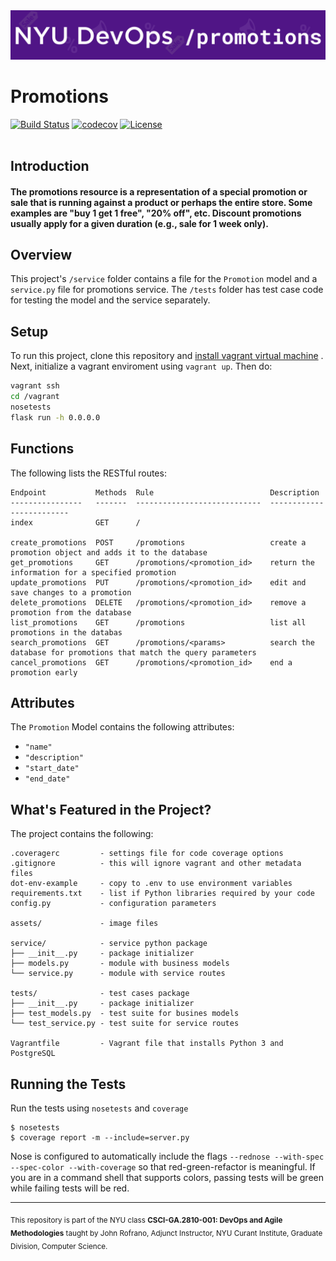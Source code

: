 <img src="https://github.com/DevOps-Promo/promotions/blob/master/assets/promo.png" alt="Promo" width="900">

# Promotions

[![Build Status](https://travis-ci.org/DevOps-Promo/promotions.svg?branch=master)](https://travis-ci.org/DevOps-Promo/promotions)
[![codecov](https://codecov.io/gh/DevOps-Promo/promotions/branch/master/graph/badge.svg)](https://codecov.io/gh/DevOps-Promo/promotions)
[![License](https://img.shields.io/badge/License-Apache%202.0-blue.svg)](https://opensource.org/licenses/Apache-2.0)
<br>
<br>


## Introduction

#### The promotions resource is a representation of a special promotion or sale that is running against a product or perhaps the entire store. Some examples are "buy 1 get 1 free", "20% off", etc. Discount promotions usually apply for a given duration (e.g., sale for 1 week only).



## Overview

This project's `/service` folder contains a file for the `Promotion` model and a `service.py` file for promotions service. The `/tests` folder has test case code for testing the model and the service separately. 


## Setup

To run this project, clone this repository and 
[install vagrant virtual machine](https://www.vagrantup.com/downloads.html)
. Next, initialize a vagrant enviroment using `vagrant up`. Then do:

```bash
vagrant ssh
cd /vagrant
nosetests
flask run -h 0.0.0.0
```


## Functions

The following lists the RESTful routes:
```
Endpoint           Methods  Rule                          Description
----------------   -------  ----------------------------  -------------------------
index              GET      /                            

create_promotions  POST     /promotions                   create a promotion object and adds it to the database
get_promotions     GET      /promotions/<promotion_id>    return the information for a specified promotion
update_promotions  PUT      /promotions/<promotion_id>    edit and save changes to a promotion
delete_promotions  DELETE   /promotions/<promotion_id>    remove a promotion from the database
list_promotions    GET      /promotions                   list all promotions in the databas
search_promotions  GET      /promotions/<params>          search the database for promotions that match the query parameters
cancel_promotions  GET      /promotions/<promotion_id>    end a promotion early

```

## Attributes

The `Promotion` Model contains the following attributes: <br>
* `"name"` <br>
* `"description"` <br>
* `"start_date"`<br>
* `"end_date"`<br>


## What's Featured in the Project?

The project contains the following:

```text
.coveragerc         - settings file for code coverage options
.gitignore          - this will ignore vagrant and other metadata files
dot-env-example     - copy to .env to use environment variables
requirements.txt    - list if Python libraries required by your code
config.py           - configuration parameters

assets/             - image files

service/            - service python package
├── __init__.py     - package initializer
├── models.py       - module with business models
└── service.py      - module with service routes

tests/              - test cases package
├── __init__.py     - package initializer
├── test_models.py  - test suite for busines models
└── test_service.py - test suite for service routes

Vagrantfile         - Vagrant file that installs Python 3 and PostgreSQL
```



## Running the Tests

Run the tests using `nosetests` and `coverage`

    $ nosetests
    $ coverage report -m --include=server.py

Nose is configured to automatically include the flags `--rednose --with-spec --spec-color --with-coverage` so that red-green-refactor is meaningful. If you are in a command shell that supports colors, passing tests will be green while failing tests will be red.

---
<sub> This repository is part of the NYU class **CSCI-GA.2810-001: DevOps and Agile Methodologies** taught by John Rofrano, Adjunct Instructor, NYU Curant Institute, Graduate Division, Computer Science.</sub>
